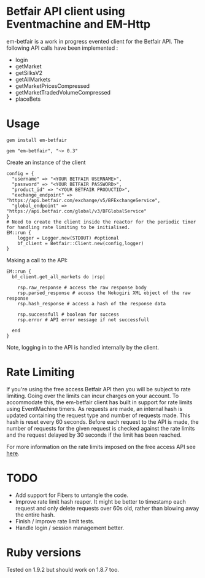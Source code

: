 # Betfair API client using Eventmachine and EM-Http

em-betfair is a work in progress evented client for the Betfair API. The following API calls have been implemented :

- login
- getMarket
- getSilksV2
- getAllMarkets
- getMarketPricesCompressed
- getMarketTradedVolumeCompressed
- placeBets

# Usage

	gem install em-betfair

	gem "em-betfair", "~> 0.3"

Create an instance of the client

	config = {
	  "username" => "<YOUR BETFAIR USERNAME>",
	  "password" => "<YOUR BETFAIR PASSWORD>", 
	  "product_id" => "<YOUR BETFAIR PRODUCTID>", 
	  "exchange_endpoint" => "https://api.betfair.com/exchange/v5/BFExchangeService",
	  "global_endpoint" => "https://api.betfair.com/global/v3/BFGlobalService"
	}
	# Need to create the client inside the reactor for the periodic timer for handling rate limiting to be initialised.
	EM::run {
		logger = Logger.new(STDOUT) #optional
		bf_client = Betfair::Client.new(config,logger)
	}

Making a call to the API:

	EM::run {
	  bf_client.get_all_markets do |rsp|

	    rsp.raw_response # access the raw response body
	    rsp.parsed_response # access the Nokogiri XML object of the raw response
	    rsp.hash_response # access a hash of the response data

	    rsp.successfull # boolean for success
	    rsp.error # API error message if not successfull

	  end
	}

Note, logging in to the API is handled internally by the client.

# Rate Limiting

If you're using the free access Betfair API then you will be subject to rate limiting. Going over the limits can incur charges on your account. To accommodate this, the em-betfair client has built in support for rate limits using EventMachine timers. As requests are made, an internal hash is updated containing the request type and number of requests made. This hash is reset every 60 seconds. Before each request to the API is made, the number of requests for the given request is checked against the rate limits and the request delayed by 30 seconds if the limit has been reached.

For more information on the rate limits imposed on the free access API see [here](http://bdp.betfair.com/index.php?option=com_content&task=view&id=36&Itemid=62).

# TODO

 * Add support for Fibers to untangle the code.
 * Improve rate limit hash reaper. It might be better to timestamp each request and only delete requests over 60s old, rather than blowing away the entire hash.
 * Finish / improve rate limit tests.
 * Handle login / session management better.

# Ruby versions

Tested on 1.9.2 but should work on 1.8.7 too.
